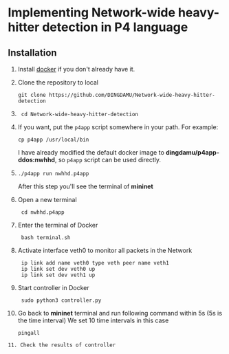 # Implementing Network-wide heavy-hitter detection in P4 language 


Installation
------------

1. Install [docker](https://docs.docker.com/engine/installation/) if you don't
   already have it.

2. Clone the repository to local 

    ```
    git clone https://github.com/DINGDAMU/Network-wide-heavy-hitter-detection
    ```

3. ```
    cd Network-wide-heavy-hitter-detection
   ```

4. If you want, put the `p4app` script somewhere in your path. For example:

    ```
    cp p4app /usr/local/bin
    ```
    I have already modified the default docker image to **dingdamu/p4app-ddos:nwhhd**, so `p4app` script can be used directly.

5.  ```
    ./p4app run nwhhd.p4app 
    ```
    After this step you'll see the terminal of **mininet**
6. Open a new terminal
   ```
    cd nwhhd.p4app 
   ```
7. Enter the terminal of Docker
   ```
    bash terminal.sh 
   ```
8. Activate interface veth0 to monitor all packets in the Network
   ```
    ip link add name veth0 type veth peer name veth1
    ip link set dev veth0 up
    ip link set dev veth1 up
   ```

9. Start controller in Docker 
   ```
    sudo python3 controller.py
   ```
10. Go back to **mininet** terminal and run following command within 5s (5s is the time interval) 
   We set 10 time intervals in this case
    ```
    pingall
   ```
11. Check the results of controller


